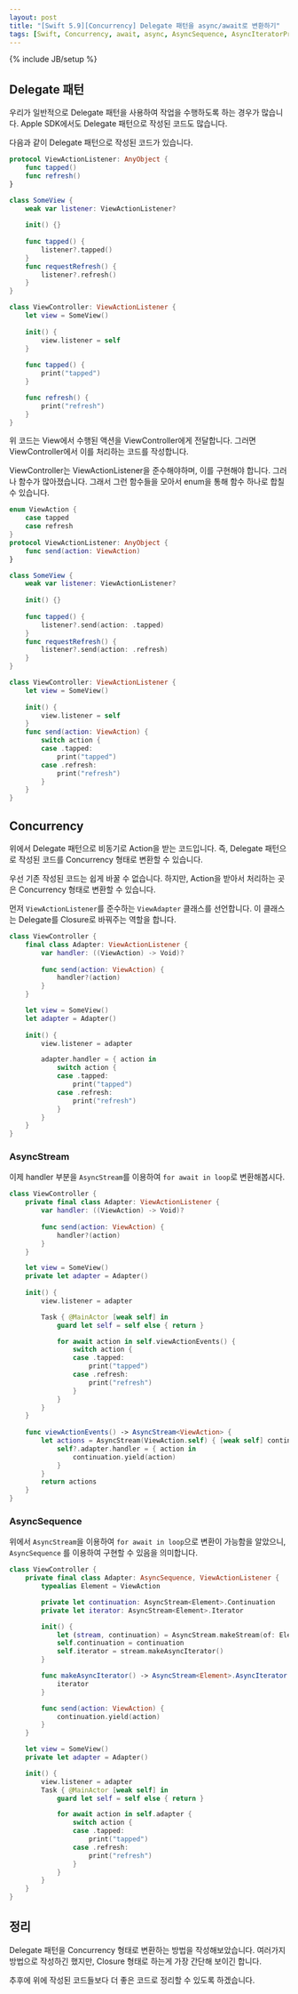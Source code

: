 ```yaml
---
layout: post
title: "[Swift 5.9][Concurrency] Delegate 패턴을 async/await로 변환하기"
tags: [Swift, Concurrency, await, async, AsyncSequence, AsyncIteratorProtocol, AsyncStream]
---
```

{% include JB/setup %}

## Delegate 패턴

우리가 일반적으로 Delegate 패턴을 사용하여 작업을 수행하도록 하는 경우가 많습니다. Apple SDK에서도 Delegate 패턴으로 작성된 코드도 많습니다.

다음과 같이 Delegate 패턴으로 작성된 코드가 있습니다.

```swift
protocol ViewActionListener: AnyObject {
    func tapped()
    func refresh()
}

class SomeView {
    weak var listener: ViewActionListener?
    
    init() {}
    
    func tapped() {
        listener?.tapped()
    }
    func requestRefresh() {
        listener?.refresh()
    }
}

class ViewController: ViewActionListener {
    let view = SomeView()
    
    init() {
        view.listener = self
    }
    
    func tapped() {
        print("tapped")
    }

    func refresh() {
        print("refresh")
    }
}
```

위 코드는 View에서 수행된 액션을 ViewController에게 전달합니다. 그러면 ViewController에서 이를 처리하는 코드를 작성합니다.

ViewController는 ViewActionListener을 준수해야하며, 이를 구현해야 합니다. 그러나 함수가 많아졌습니다. 그래서 그런 함수들을 모아서 enum을 통해 함수 하나로 합칠 수 있습니다.

```swift
enum ViewAction {
    case tapped
    case refresh
}
protocol ViewActionListener: AnyObject {
    func send(action: ViewAction)
}

class SomeView {
    weak var listener: ViewActionListener?
    
    init() {}
    
    func tapped() {
        listener?.send(action: .tapped)
    }
    func requestRefresh() {
        listener?.send(action: .refresh)
    }
}

class ViewController: ViewActionListener {
    let view = SomeView()
    
    init() {
        view.listener = self
    }
    func send(action: ViewAction) {
        switch action {
        case .tapped:
            print("tapped")
        case .refresh:
            print("refresh")
        }
    } 
}
```

## Concurrency

위에서 Delegate 패턴으로 비동기로 Action을 받는 코드입니다. 즉, Delegate 패턴으로 작성된 코드를 Concurrency 형태로 변환할 수 있습니다.

우선 기존 작성된 코드는 쉽게 바꿀 수 없습니다. 하지만, Action을 받아서 처리하는 곳은 Concurrency 형태로 변환할 수 있습니다.

먼저 `ViewActionListener`를 준수하는 `ViewAdapter` 클래스를 선언합니다. 이 클래스는 Delegate를 Closure로 바꿔주는 역할을 합니다.

```swift
class ViewController {
    final class Adapter: ViewActionListener {
        var handler: ((ViewAction) -> Void)?
        
        func send(action: ViewAction) {
            handler?(action)
        }
    }

    let view = SomeView()
    let adapter = Adapter()
    
    init() {
        view.listener = adapter

        adapter.handler = { action in
            switch action {
            case .tapped:
                print("tapped")
            case .refresh:
                print("refresh")
            }
        }
    }
}
```

### AsyncStream

이제 handler 부분을 `AsyncStream`를 이용하여 `for await in loop`로 변환해봅시다.

```swift
class ViewController {
    private final class Adapter: ViewActionListener {
        var handler: ((ViewAction) -> Void)?
        
        func send(action: ViewAction) {
            handler?(action)
        }
    }

    let view = SomeView()
    private let adapter = Adapter()
    
    init() {
        view.listener = adapter

        Task { @MainActor [weak self] in
            guard let self = self else { return }

            for await action in self.viewActionEvents() {
                switch action {
                case .tapped:
                    print("tapped")
                case .refresh:
                    print("refresh")
                }
            }
        }
    }
    
    func viewActionEvents() -> AsyncStream<ViewAction> {
        let actions = AsyncStream(ViewAction.self) { [weak self] continuation in
            self?.adapter.handler = { action in
                continuation.yield(action)
            }
        }
        return actions
    }
}
```

### AsyncSequence

위에서 `AsyncStream`을 이용하여 `for await in loop`으로 변환이 가능함을 알았으니, `AsyncSequence` 를 이용하여 구현할 수 있음을 의미합니다.

```swift
class ViewController {
    private final class Adapter: AsyncSequence, ViewActionListener {
        typealias Element = ViewAction

        private let continuation: AsyncStream<Element>.Continuation
        private let iterator: AsyncStream<Element>.Iterator

        init() {
            let (stream, continuation) = AsyncStream.makeStream(of: Element.self)
            self.continuation = continuation
            self.iterator = stream.makeAsyncIterator()
        }

        func makeAsyncIterator() -> AsyncStream<Element>.AsyncIterator {
            iterator
        }

        func send(action: ViewAction) {
            continuation.yield(action)
        }
    }

    let view = SomeView()
    private let adapter = Adapter()

    init() {
        view.listener = adapter
        Task { @MainActor [weak self] in
            guard let self = self else { return }

            for await action in self.adapter {
                switch action {
                case .tapped:
                    print("tapped")
                case .refresh:
                    print("refresh")
                }
            }
        }
    }
}
```

## 정리

Delegate 패턴을 Concurrency 형태로 변환하는 방법을 작성해보았습니다. 여러가지 방법으로 작성하긴 했지만, Closure 형태로 하는게 가장 간단해 보이긴 합니다. 

추후에 위에 작성된 코드들보다 더 좋은 코드로 정리할 수 있도록 하겠습니다.